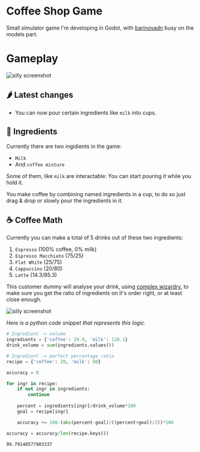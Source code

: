 # Coffee Shop Game
Small simulator game I'm developing in Godot, with [barinovadn](https://github.com/barinovadn) busy on the models part.

# Gameplay

![silly screenshot](https://cdn.discordapp.com/attachments/1229518358022717594/1333840482911916126/image.png?ex=679a5b40&is=679909c0&hm=5c5391f64653848ed65aeeaf0aaf911218b243eb66cf3538d3e34eec8c8d5197&)

## 🌶️ Latest changes

* You can now pour certain ingredients like `milk` into cups.

## 🧊 Ingredients

Currently there are two ingidients in the game:
- `Milk`
- And `coffee mixture`

Some of them, like `milk` are interactable: You can start pouring it while you hold it.

You make coffee by combining named ingredients in a cup, to do so just drag & drop or slowly pour the ingredients in it.

## ☕ Coffee Math

Currently you can make a total of 5 drinks out of these two ingredients:
1. `Espresso` (100% coffee, 0% milk)
1. `Espresso Macchiato` (75/25)
1. `Flat White` (25/75)
1. `Cappuccino` (20/80)
1. `Latte` (14.3/85.3)

This customer dummy will analyse your drink, using [complex wizardry](./scripts/cup.gd), to make sure you get the ratio of ingredients on it's order right, or at least close enough.

![silly screenshot](https://cdn.discordapp.com/attachments/1229518358022717594/1333721620296110080/image.png?ex=6799ec8d&is=67989b0d&hm=6d74d380092763f31fdf54f2363dee3cc68e5c096e577be1d171b50d733026fe&)

*Here is a python code snippet that represents this logic.*

```python
# Ingredient -> volume
ingredients = {'coffee': 29.9, 'milk': 120.1}
drink_volume = sum(ingredients.values())

# Ingredient -> perfect percentage ratio
recipe = {'coffee': 20, 'milk': 80}

accuracy = 0

for ingr in recipe:
    if not ingr in ingredients:
        continue
    
    percent = ingredients[ingr]/drink_volume*100
    goal = recipe[ingr]

    accuracy += 100-(abs(percent-goal)/((percent+goal)/2))*100

accuracy = accuracy/len(recipe.keys())
```
```
99.79140577903337
```